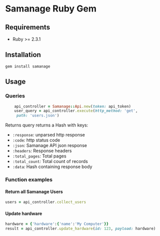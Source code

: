 # Samanage Ruby Gem

## Requirements
- Ruby >= 2.3.1

## Installation
`gem install samanage`



## Usage
### Queries

```ruby
    api_controller = Samanage::Api.new(token: api_token)
    user_query = api_controller.execute(http_method: 'get',
     path: 'users.json')
```
Returns query returns a Hash with keys:
- `:response`*:* unparsed http response
- `:code`*:* http status code
- `:json`*:* Samanage API json response
- `:headers`*:* Response headers
- `:total_pages`*:* Total pages
- `:total_count`*:* Total count of records
- `:data`*:* Hash containing response body

### Function examples
#### Return all Samanage Users
```ruby
users = api_controller.collect_users
```

#### Update hardware
```ruby
hardware = {'hardware':{'name':'My Computer'}}
result = api_controller.update_hardware(id: 123, payload: hardware)
```